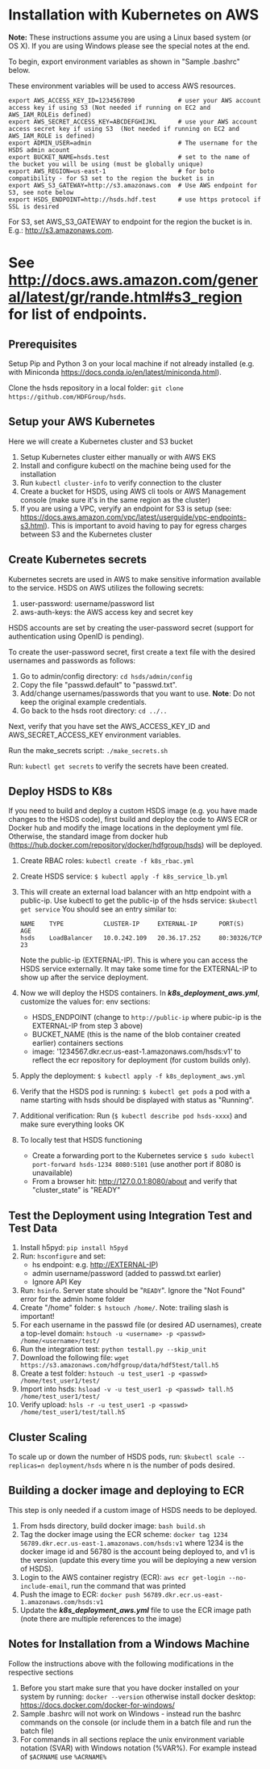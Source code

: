 Installation with Kubernetes on AWS
===================================

**Note:** These instructions assume you are using a Linux based system (or OS X). If you are using Windows please see the special notes at the end.

To begin, export environment variables as shown in "Sample .bashrc" below.

These environment variables will be used to access AWS resources.

    export AWS_ACCESS_KEY_ID=1234567890            # user your AWS account access key if using S3 (Not needed if running on EC2 and AWS_IAM_ROLEis defined)
    export AWS_SECRET_ACCESS_KEY=ABCDEFGHIJKL      # use your AWS account access secret key if using S3  (Not needed if running on EC2 and AWS_IAM_ROLE is defined)
    export ADMIN_USER=admin                        # The username for the HSDS admin acount
    export BUCKET_NAME=hsds.test                   # set to the name of the bucket you will be using (must be globally unique)
    export AWS_REGION=us-east-1                    # for boto compatibility - for S3 set to the region the bucket is in
    export AWS_S3_GATEWAY=http://s3.amazonaws.com  # Use AWS endpoint for S3, see note below
    export HSDS_ENDPOINT=http://hsds.hdf.test      # use https protocol if SSL is desired

For S3, set AWS_S3_GATEWAY to endpoint for the region the bucket is in.  E.g.: <http://s3.amazonaws.com>.
# See <http://docs.aws.amazon.com/general/latest/gr/rande.html#s3_region> for list of endpoints.

Prerequisites
-------------

Setup Pip and Python 3 on your local machine if not already installed (e.g. with Miniconda <https://docs.conda.io/en/latest/miniconda.html>).

Clone the hsds repository in a local folder: `git clone https://github.com/HDFGroup/hsds`.

Setup your AWS  Kubernetes
---------------------------

Here we will create a Kubernetes cluster and S3 bucket

1. Setup Kubernetes cluster either manually or with AWS EKS
2. Install and configure kubectl on the machine being used for the installation
3. Run `kubectl cluster-info` to verify connection to the cluster
4. Create a bucket for HSDS, using AWS cli tools or AWS Management console (make sure it's in the same region as the cluster)
5. If you are using a VPC, veryify an endpoint for S3 is setup (see: <https://docs.aws.amazon.com/vpc/latest/userguide/vpc-endpoints-s3.html>).  This is important to avoid having to pay for egress charges between S3 and the Kubernetes cluster

Create Kubernetes secrets
-------------------------

Kubernetes secrets are used in AWS to make sensitive information available to the service.
HSDS on AWS utilizes the following secrets:

1. user-password: username/password list
2. aws-auth-keys: the AWS access key and secret key

HSDS accounts are set by creating the user-password secret (support for authentication using OpenID is pending).

To create the user-password secret, first create a text file with the desired usernames and passwords as follows:

1. Go to admin/config directory: `cd hsds/admin/config`
2. Copy the file "passwd.default" to "passwd.txt".
3. Add/change usernames/passwords that you want to use. **Note**: Do not keep the original example credentials.
4. Go back to the hsds root directory: `cd ../..`

Next, verify that you have set the AWS_ACCESS_KEY_ID and AWS_SECRET_ACCESS_KEY environment variables.

Run the make_secrets script: `./make_secrets.sh`

Run: `kubectl get secrets` to verify the secrets have been created.

Deploy HSDS to K8s
------------------

If you need to build and deploy a custom HSDS image (e.g. you have made changes to the HSDS code), first build and deploy the code to AWS ECR or Docker hub and modify the image locations in the deployment yml file.   Otherwise, the standard image from docker hub (<https://hub.docker.com/repository/docker/hdfgroup/hsds>) will be deployed.

1. Create RBAC roles: `kubectl create -f k8s_rbac.yml`
2. Create HSDS service: `$ kubectl apply -f k8s_service_lb.yml`
3. This will create an external load balancer with an http endpoint with a public-ip.
   Use kubectl to get the public-ip of the hsds service: `$kubectl get service`
   You should see an entry similar to:

       NAME    TYPE           CLUSTER-IP     EXTERNAL-IP      PORT(S)        AGE
       hsds    LoadBalancer   10.0.242.109   20.36.17.252     80:30326/TCP   23

   Note the public-ip (EXTERNAL-IP). This is where you can access the HSDS service externally. It may take some time for the EXTERNAL-IP to show up after the service deployment.
4. Now we will deploy the HSDS containers. In ***k8s_deployment_aws.yml***, customize the values for:
   env sections:
    * HSDS_ENDPOINT (change to `http://public-ip` where pubic-ip is the EXTERNAL-IP from step 3 above)
    * BUCKET_NAME (this is the name of the blob container created earlier)
   containers sections
    * image: '1234567.dkr.ecr.us-east-1.amazonaws.com/hsds:v1' to reflect the ecr repository for deployment (for custom builds only).
5. Apply the deployment: `$ kubectl apply -f k8s_deployment_aws.yml`
6. Verify that the HSDS pod is running: `$ kubectl get pods`  a pod with a name starting with hsds should be displayed with status as "Running".
7. Additional verification: Run (`$ kubectl describe pod hsds-xxxx`) and make sure everything looks OK
8. To locally test that HSDS functioning
    * Create a forwarding port to the Kubernetes service `$ sudo kubectl port-forward hsds-1234 8080:5101` (use another port if 8080 is unavailable)
    * From a browser hit: <http://127.0.0.1:8080/about> and verify that "cluster_state" is "READY"

Test the Deployment using Integration Test and Test Data
--------------------------------------------------------

1. Install h5pyd: `pip install h5pyd`
2. Run: `hsconfigure` and set:
    * hs endpoint: e.g. <http://EXTERNAL-IP>)
    * admin username/password (added to passwd.txt earlier)
    * Ignore API Key
3. Run: `hsinfo`.  Server state should be "`READY`".  Ignore the "Not Found" error for the admin home folder
4. Create "/home" folder: `$ hstouch /home/`.  Note: trailing slash is important!
5. For each username in the passwd file (or desired AD usernames), create a top-level domain: `hstouch -u <username> -p <passwd> /home/<username>/test/`
6. Run the integration test: `python testall.py --skip_unit`
7. Download the following file: `wget https://s3.amazonaws.com/hdfgroup/data/hdf5test/tall.h5`
8. Create a test folder: `hstouch -u test_user1 -p <passwd> /home/test_user1/test/`
9. Import into hsds: `hsload -v -u test_user1 -p <passwd> tall.h5 /home/test_user1/test/`
10. Verify upload: `hsls -r -u test_user1 -p <passwd> /home/test_user1/test/tall.h5`

Cluster Scaling
---------------

To scale up or down the number of HSDS pods, run:
`$kubectl scale --replicas=n deployment/hsds` where n is the number of pods desired.

Building a docker image and deploying to ECR
--------------------------------------------

This step is only needed if a custom image of HSDS needs to be deployed.

1. From hsds directory, build docker image: `bash build.sh`
2. Tag the docker image using the ECR scheme: `docker tag 1234 56789.dkr.ecr.us-east-1.amazonaws.com/hsds:v1` where 1234 is the docker image id and 56780 is the account being deployed to, and v1 is the version (update this every time you will be deploying a new version of HSDS).
3. Login to the AWS container registry (ECR): `aws ecr get-login --no-include-email`, run the command that was printed
4. Push the image to ECR: `docker push 56789.dkr.ecr.us-east-1.amazonaws.com/hsds:v1`
5. Update the ***k8s_deployment_aws.yml*** file to use the ECR image path (note there are multiple references to the image)

Notes for Installation from a Windows Machine
---------------------------------------------

Follow the instructions above with the following modifications in the respective sections

1. Before you start make sure that you have docker installed on your system by running: `docker --version` otherwise install docker desktop: <https://docs.docker.com/docker-for-windows/>
2. Sample .bashrc will not work on Windows - instead run the bashrc commands on the console (or include them in a batch file and run the batch file)
3. For commands in all sections replace the unix environment variable notation (SVAR) with Windows notation (%VAR%).  For example instead of `$ACRNAME` use `%ACRNAME%`
